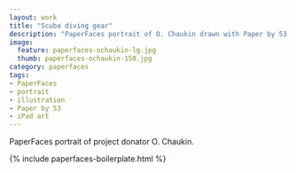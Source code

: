 ```yaml
---
layout: work
title: "Scuba diving gear"
description: "PaperFaces portrait of O. Chaukin drawn with Paper by 53 on an iPad."
image: 
  feature: paperfaces-ochaukin-lg.jpg
  thumb: paperfaces-ochaukin-150.jpg
category: paperfaces
tags: 
- PaperFaces
- portrait
- illustration
- Paper by 53
- iPad art
---
```


PaperFaces portrait of project donator O. Chaukin.

{% include paperfaces-boilerplate.html %}